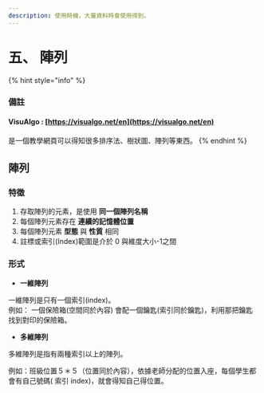 ```yaml
---
description: 使用時機，大量資料時會使用得到。
---
```


# 五、 陣列

{% hint style="info" %}
### 備註 

####  VisuAlgo :  [https://visualgo.net/en](https://visualgo.net/en)

是一個教學網頁可以得知很多排序法、樹狀圖、陣列等東西。 
{% endhint %}

## 陣列

### 特徵

1. 存取陣列的元素，是使用 **同一個陣列名稱**
2. 每個陣列元素存在 **連續的記憶體位置**
3. 每個陣列元素 **型態** 與 **性質** 相同
4. 註標或索引\(Index\)範圍是介於 0 與維度大小-1之間

### 形式

* **一維陣列**

 一維陣列是只有一個索引\(index\)。  
例如： 一個保險箱\(空間同於內容\) 會配一個鑰匙\(索引同於鑰匙\)，利用那把鑰匙找到對印的保險箱。

* **多維陣列**

多維陣列是指有兩種索引以上的陣列。

例如：班級位置５＊５（位置同於內容），依據老師分配的位置入座，每個學生都會有自己號碼\( 索引 index\)，就會得知自己得位置。

